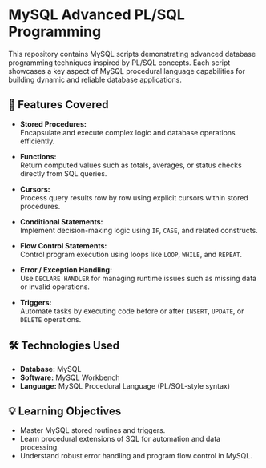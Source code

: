 # MySQL Advanced PL/SQL Programming

This repository contains MySQL scripts demonstrating advanced database programming techniques inspired by PL/SQL concepts. Each script showcases a key aspect of MySQL procedural language capabilities for building dynamic and reliable database applications.

## 🚀 Features Covered

- **Stored Procedures:**  
  Encapsulate and execute complex logic and database operations efficiently.

- **Functions:**  
  Return computed values such as totals, averages, or status checks directly from SQL queries.

- **Cursors:**  
  Process query results row by row using explicit cursors within stored procedures.

- **Conditional Statements:**  
  Implement decision-making logic using `IF`, `CASE`, and related constructs.

- **Flow Control Statements:**  
  Control program execution using loops like `LOOP`, `WHILE`, and `REPEAT`.

- **Error / Exception Handling:**  
  Use `DECLARE HANDLER` for managing runtime issues such as missing data or invalid operations.

- **Triggers:**  
  Automate tasks by executing code before or after `INSERT`, `UPDATE`, or `DELETE` operations.

## 🛠️ Technologies Used
- **Database:** MySQL  
- **Software:** MySQL Workbench  
- **Language:** MySQL Procedural Language (PL/SQL-style syntax)

## 💡 Learning Objectives
- Master MySQL stored routines and triggers.  
- Learn procedural extensions of SQL for automation and data processing.  
- Understand robust error handling and program flow control in MySQL.
